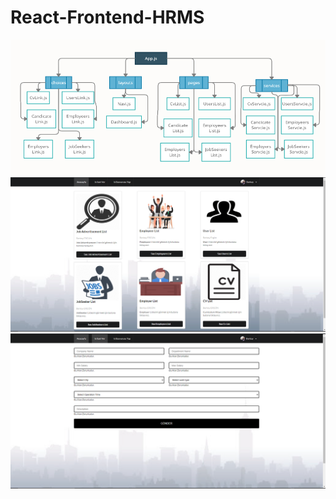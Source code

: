 # React-Frontend-HRMS
<img src="uml.png"></img>
<img src="Screenshot_8.png"></img>
<img src="Screenshot_9.png"></img>
